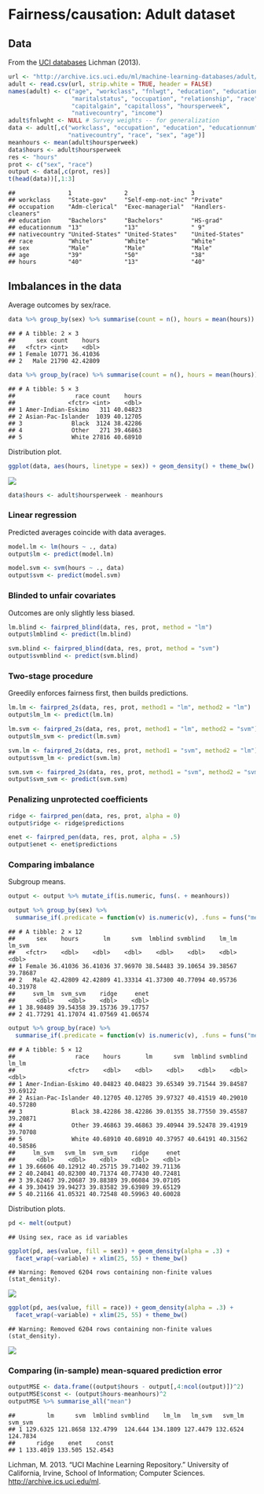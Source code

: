 Fairness/causation: Adult dataset
================

Data
----

From the [UCI databases](https://archive.ics.uci.edu/ml/machine-learning-databases/adult/adult.names) Lichman (2013).

``` r
url <- "http://archive.ics.uci.edu/ml/machine-learning-databases/adult/adult.data"
adult <- read.csv(url, strip.white = TRUE, header = FALSE)
names(adult) <- c("age", "workclass", "fnlwgt", "education", "educationnum",
                  "maritalstatus", "occupation", "relationship", "race", "sex",
                  "capitalgain", "capitalloss", "hoursperweek",
                  "nativecountry", "income")
adult$fnlwght <- NULL # Survey weights -- for generalization
data <- adult[,c("workclass", "occupation", "education", "educationnum",
                 "nativecountry", "race", "sex", "age")]
meanhours <- mean(adult$hoursperweek)
data$hours <- adult$hoursperweek
res <- "hours"
prot <- c("sex", "race")
output <- data[,c(prot, res)]
t(head(data))[,1:3]
```

    ##               1               2                  3                  
    ## workclass     "State-gov"     "Self-emp-not-inc" "Private"          
    ## occupation    "Adm-clerical"  "Exec-managerial"  "Handlers-cleaners"
    ## education     "Bachelors"     "Bachelors"        "HS-grad"          
    ## educationnum  "13"            "13"               " 9"               
    ## nativecountry "United-States" "United-States"    "United-States"    
    ## race          "White"         "White"            "White"            
    ## sex           "Male"          "Male"             "Male"             
    ## age           "39"            "50"               "38"               
    ## hours         "40"            "13"               "40"

Imbalances in the data
----------------------

Average outcomes by sex/race.

``` r
data %>% group_by(sex) %>% summarise(count = n(), hours = mean(hours))
```

    ## # A tibble: 2 × 3
    ##      sex count    hours
    ##   <fctr> <int>    <dbl>
    ## 1 Female 10771 36.41036
    ## 2   Male 21790 42.42809

``` r
data %>% group_by(race) %>% summarise(count = n(), hours = mean(hours))
```

    ## # A tibble: 5 × 3
    ##                 race count    hours
    ##               <fctr> <int>    <dbl>
    ## 1 Amer-Indian-Eskimo   311 40.04823
    ## 2 Asian-Pac-Islander  1039 40.12705
    ## 3              Black  3124 38.42286
    ## 4              Other   271 39.46863
    ## 5              White 27816 40.68910

Distribution plot.

``` r
ggplot(data, aes(hours, linetype = sex)) + geom_density() + theme_bw()
```

![](adult_files/figure-markdown_github/unnamed-chunk-3-1.png)

``` r
data$hours <- adult$hoursperweek - meanhours
```

### Linear regression

Predicted averages coincide with data averages.

``` r
model.lm <- lm(hours ~ ., data)
output$lm <- predict(model.lm)

model.svm <- svm(hours ~ ., data)
output$svm <- predict(model.svm)
```

### Blinded to unfair covariates

Outcomes are only slightly less biased.

``` r
lm.blind <- fairpred_blind(data, res, prot, method = "lm")
output$lmblind <- predict(lm.blind)

svm.blind <- fairpred_blind(data, res, prot, method = "svm")
output$svmblind <- predict(svm.blind)
```

### Two-stage procedure

Greedily enforces fairness first, then builds predictions.

``` r
lm.lm <- fairpred_2s(data, res, prot, method1 = "lm", method2 = "lm")
output$lm_lm <- predict(lm.lm)

lm.svm <- fairpred_2s(data, res, prot, method1 = "lm", method2 = "svm")
output$lm_svm <- predict(lm.svm)

svm.lm <- fairpred_2s(data, res, prot, method1 = "svm", method2 = "lm")
output$svm_lm <- predict(svm.lm)

svm.svm <- fairpred_2s(data, res, prot, method1 = "svm", method2 = "svm")
output$svm_svm <- predict(svm.svm)
```

### Penalizing unprotected coefficients

``` r
ridge <- fairpred_pen(data, res, prot, alpha = 0)
output$ridge <- ridge$predictions

enet <- fairpred_pen(data, res, prot, alpha = .5)
output$enet <- enet$predictions
```

### Comparing imbalance

Subgroup means.

``` r
output <- output %>% mutate_if(is.numeric, funs(. + meanhours))

output %>% group_by(sex) %>%
  summarise_if(.predicate = function(v) is.numeric(v), .funs = funs("mean"))
```

    ## # A tibble: 2 × 12
    ##      sex    hours       lm      svm  lmblind svmblind    lm_lm   lm_svm
    ##   <fctr>    <dbl>    <dbl>    <dbl>    <dbl>    <dbl>    <dbl>    <dbl>
    ## 1 Female 36.41036 36.41036 37.96970 38.54483 39.10654 39.38567 39.78687
    ## 2   Male 42.42809 42.42809 41.33314 41.37300 40.77094 40.95736 40.31978
    ##     svm_lm  svm_svm    ridge     enet
    ##      <dbl>    <dbl>    <dbl>    <dbl>
    ## 1 38.98489 39.54358 39.15736 39.17757
    ## 2 41.77291 41.17074 41.07569 41.06574

``` r
output %>% group_by(race) %>%
  summarise_if(.predicate = function(v) is.numeric(v), .funs = funs("mean"))
```

    ## # A tibble: 5 × 12
    ##                 race    hours       lm      svm  lmblind svmblind    lm_lm
    ##               <fctr>    <dbl>    <dbl>    <dbl>    <dbl>    <dbl>    <dbl>
    ## 1 Amer-Indian-Eskimo 40.04823 40.04823 39.65349 39.71544 39.84587 39.69122
    ## 2 Asian-Pac-Islander 40.12705 40.12705 39.97327 40.41519 40.29010 40.57280
    ## 3              Black 38.42286 38.42286 39.01355 38.77550 39.45587 39.20871
    ## 4              Other 39.46863 39.46863 39.40944 39.52478 39.41919 39.70708
    ## 5              White 40.68910 40.68910 40.37957 40.64191 40.31562 40.58586
    ##     lm_svm   svm_lm  svm_svm    ridge     enet
    ##      <dbl>    <dbl>    <dbl>    <dbl>    <dbl>
    ## 1 39.66606 40.12912 40.25715 39.71402 39.71136
    ## 2 40.24041 40.82300 40.71374 40.77430 40.72481
    ## 3 39.62467 39.20687 39.88389 39.06084 39.07105
    ## 4 39.30419 39.94273 39.83582 39.63989 39.65129
    ## 5 40.21166 41.05321 40.72548 40.59963 40.60028

Distribution plots.

``` r
pd <- melt(output)
```

    ## Using sex, race as id variables

``` r
ggplot(pd, aes(value, fill = sex)) + geom_density(alpha = .3) +
  facet_wrap(~variable) + xlim(25, 55) + theme_bw()
```

    ## Warning: Removed 6204 rows containing non-finite values (stat_density).

![](adult_files/figure-markdown_github/unnamed-chunk-9-1.png)

``` r
ggplot(pd, aes(value, fill = race)) + geom_density(alpha = .3) +
  facet_wrap(~variable) + xlim(25, 55) + theme_bw()
```

    ## Warning: Removed 6204 rows containing non-finite values (stat_density).

![](adult_files/figure-markdown_github/unnamed-chunk-9-2.png)

### Comparing (in-sample) mean-squared prediction error

``` r
outputMSE <- data.frame((output$hours - output[,4:ncol(output)])^2)
outputMSE$const <- (output$hours-meanhours)^2
outputMSE %>% summarise_all("mean")
```

    ##         lm      svm  lmblind svmblind    lm_lm   lm_svm   svm_lm  svm_svm
    ## 1 129.6325 121.8658 132.4799  124.644 134.1809 127.4479 132.6524 124.7834
    ##      ridge    enet    const
    ## 1 133.4019 133.505 152.4543

Lichman, M. 2013. “UCI Machine Learning Repository.” University of California, Irvine, School of Information; Computer Sciences. <http://archive.ics.uci.edu/ml>.
